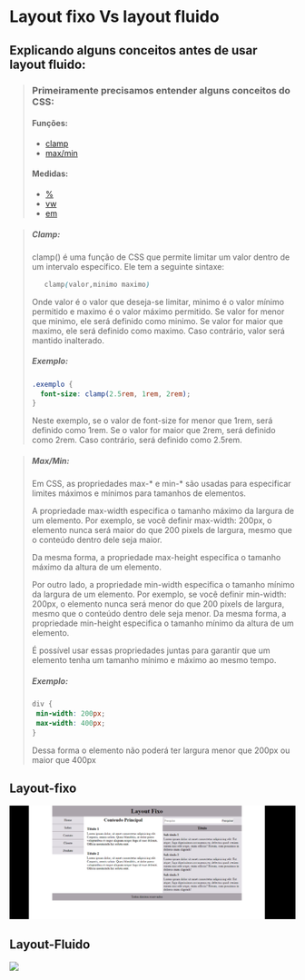 # Layout fixo Vs layout fluido

## Explicando alguns conceitos antes de usar layout fluido:

>### Primeiramente precisamos entender alguns conceitos do CSS:
>#### Funções:
>- [clamp](#clamp)
>- [max/min](#maxAndMin)
>#### Medidas:
>- [%](#porcentagem)
>- [vw](#vw)
>- [em](#em)



>##### <a id="clamp"></a>Clamp:
>clamp() é uma função de CSS que permite limitar um valor dentro de um intervalo específico. Ele tem a seguinte sintaxe:
>```css
>    clamp(valor,minimo maximo)
>```
>Onde valor é o valor que deseja-se limitar, minimo é o valor mínimo permitido e maximo é o valor máximo permitido. Se valor for menor que minimo, ele será definido como minimo. Se valor for maior que maximo, ele será definido como maximo. Caso contrário, valor será mantido inalterado.
>##### Exemplo:
>```css
> .exemplo {
>   font-size: clamp(2.5rem, 1rem, 2rem);
>}
>```
>Neste exemplo, se o valor de font-size for menor que 1rem, será definido como 1rem. Se o valor for maior que 2rem, será definido como 2rem. Caso contrário, será definido como 2.5rem.



>##### <a id="maxAndMin"></a>Max/Min:
>Em CSS, as propriedades max-* e min-* são usadas para especificar limites máximos e mínimos para tamanhos de elementos.
>
>A propriedade max-width especifica o tamanho máximo da largura de um elemento. Por exemplo, se você definir max-width: 200px, o elemento nunca será maior do que 200 pixels de largura, mesmo que o conteúdo dentro dele seja maior.
>
>Da mesma forma, a propriedade max-height especifica o tamanho máximo da altura de um elemento.
>
>Por outro lado, a propriedade min-width especifica o tamanho mínimo da largura de um elemento. Por exemplo, se você definir min-width: 200px, o elemento nunca será menor do que 200 pixels de largura, mesmo que o conteúdo dentro dele seja menor.
>Da mesma forma, a propriedade min-height especifica o tamanho mínimo da altura de um elemento.
>
>É possível usar essas propriedades juntas para garantir que um elemento tenha um tamanho mínimo e máximo ao mesmo tempo.
>##### Exemplo:
>```css
>div {
>  min-width: 200px;
>  max-width: 400px;
>}
>```
>Dessa forma o elemento não poderá ter largura menor que 200px ou maior que 400px


## Layout-fixo

![](https://github.com/IgberZBN/layout-fixo-vs-layout-liquido/blob/main/img/layout-fixo.gif)

## Layout-Fluido

![](https://github.com/IgberZBN/layout-fixo-vs-layout-liquido/blob/main/img/layout-liquido.gif)